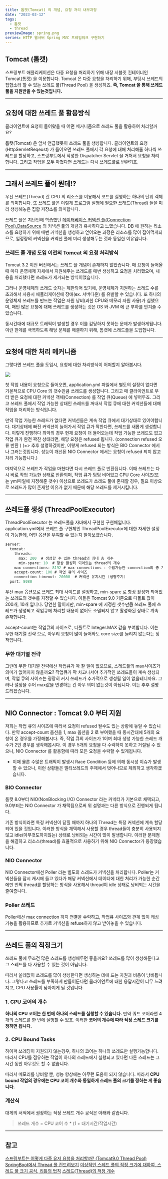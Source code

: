 ```yaml
---
title: 톰캣(Tomcat) 의 개념, 요청 처리 내부과정
date: "2023-03-12"
tags:
  - 톰캣
  - thread
previewImage: spring.png
series: HTTP 웹서버 Spring MVC 프레임워크 구현하기
---
```


## Tomcat (톰캣)

스프링부트 애플리케이션은 다중 요청을 처리하기 위해 내장 서블릿 컨테이너인 Tomcat(톰캣) 을 이용합니다. Tomcat 은 다중 요청을 처리하기 위해, 부팅시 쓰레드의 집합소라 할 수 있는 쓰레드 풀(Thread Pool) 을 생성하죠. **즉, Tomcat 을 통해 쓰레드풀을 지원받을 수 있는것입니다.**

---

## 요청에 대한 쓰레드 풀 활용방식

클라이언트에 요청이 들어왔을 때 어떤 메커니즘으로 쓰레드 풀을 활용하여 처리할까요?

톰캣(Tomcat) 은 앞서 언급했듯이 쓰레드 풀을 생성합니다. 클라이언트의 요청(HttpServletReqeust) 가 들어오면 쓰레드 풀에서 각 요청에 대해 처리해줄 하나씩 쓰레드를 할당하고, 스프링부트에서 작성한 Dispatcher Servlet 을 거쳐서 요청을 처리합니다. 그리고 작업을 모두 마쳤다면 쓰레드는 다시 쓰레드풀로 반환되죠.

---

## 그래서 쓰레드 풀이 뭔데!?

우선 쓰레드(Thread) 란 CPU 의 리소스를 이용해서 코드를 실행하는 하나의 단위 객체를 의미합니다. 또 쓰레드 풀은 이렇게 프로그램 실행에 필요한 쓰래드(Thread) 들을 미리 생성해놓은 집합 저장소를 의미합니다.

쓰레드 풀은 지난번에 학습했던 [데이터베이스 커넥션 풀(Connection Pool),DataSource](https://velog.io/@msung99/DB-%EC%BB%A4%EB%84%A5%EC%85%98-%ED%92%80Connection-Pool-%EA%B3%BC-DataSource-%EC%9D%B4%EB%9E%80) 의 커넥션 풀의 개념과 유사하다고 느꼈습니다. DB 에 원하는 리소스를 요청하기 위해 매번 커넥션을 생성하고 얻어오는 과정은 리소스를 많이 잡아먹게되므로, 일정량의 커넥션을 커넥션 풀에 미리 생성해두는 것과 동일한 이유입니다.

### 쓰레드 풀 개념 도입 이전의 Tomcat 의 요청 처리방식

Tomcat 3.2 이전 버전에서는 쓰레드 풀 개념이 존재하지 않았습니다. 매 요청이 들어올 때 마다 운영체제 자체에서 지원해주는 쓰레드를 매번 생성하고 요청을 처리했으며, 내용을 처리했다면 쓰레드가 제거되는 방식이었습니다.

그러나 운영체제의 쓰레드 숫자는 제한되어 있기에, 운영체제가 지원하는 쓰레드 수를 초과해서 사용시 애플리케이션에 장애(ex. 서버다운) 를 유발할 수 있습니다. 또 하나의 운영체제 쓰레드를 만드는 작업은 자원 낭비(과한 CPU와 메모리 자원 사용)가 심했으며, 매번 많은 요청에 대해 쓰레드를 생성하는 것은 OS 와 JVM 에 큰 부하를 안겨줄 수 있습니다.

동시간대에 대규모 트래픽이 발생할 경우 이를 감당하지 못하는 문제가 발생하게됩니다. 이런 한계를 극복하도록 해당 문제를 해결하기 위해, 톰캣에 스레드풀을 도입합니다.

---

## 요청에 대한 처리 메커니즘

그렇다면 쓰레드 풀을 도입시, 요청에 대한 처리방식이 어떠할지 알아봅시다.

![](https://velog.velcdn.com/images/msung99/post/21d48816-f5bc-459c-a3ca-99dfe4ff2dea/image.png)

첫 작업 내용이 요청으로 들어오면, application.yml 파일에서 별도의 설정이 없다면 기본적으로 CPU Core 의 갯수만큼 쓰레드를 생성합니다. 그리고 매 클라이언트로 부터 받은 요청에 대한 커넥션 객체(Connection) 를 작업 큐(Queue) 에 넣어두죠. 그리고 쓰레드 풀에서 작업 가능한 상태인 쓰레드를 꺼내서 작업 큐에 대한 커넥션들에 대해 작업을 처리하는 방식입니다.

만약 작업 가능한 쓰레드가 없다면 커넥션들은 계속 작업 큐에서 대기상태로 있어야합니다. 대기상태에 빠진 커넥션이 늘어가서 작업 큐가 꽉찬다면, 쓰레드를 새롭게 생성합니다. 이렇게 진행하다 최악의 경우 현재 요청이 더 들어오는데 작업 가능한 쓰레드도 없고 작업 큐가 완전 꽉찬 상태라면, 해당 요청은 refused 됩니다. (connection refused 오류 반환 )
(=> 추후 설명하겠지만, 이렇게 refused 되는 방식은 BIO Connector 에서나 그러는것입니다. 성능이 개선된 NIO Connector 에서는 요청이 refused 되지 않고 처리 가능합니다.)

마지막으로 쓰레드가 작업을 마쳤다면 다시 쓰레드 풀로 반환됩니다. 이때 쓰레드는 다시 바로 작업 가능한 상태로 반환되며, 작업 큐가 텅텅 비어있고 CPU Core 사이즈(또는 yml파일에 지정해준 갯수) 이상으로 쓰레드가 쓰레드 풀에 존재할 경우, 필요 이상으로 쓰레드가 많이 존재할 이유가 없기 때문에 해당 쓰레드를 제거시킵니다.

---

## 쓰레드풀 생성 (ThreadPoolExecutor)

ThreadPoolExecutor 는 쓰레드풀을 자바에서 구현한 구현체입니다. application.yml에서 쓰레드 풀 구현체인 ThreadPoolExecutor에 대한 자세한 설정이 가능한데, 어떤 옵션을 부여할 수 있는지 알아보겠습니다.

```java
server:
  tomcat:
    threads:
      max: 200  # 생성할 수 있는 thread의 최대 총 개수
      min-spare: 10  # 항상 활성화 되어있는 thread의 개수
    max-connections: 8192 # max-connections : 수립가능한 connection의 총 개수
    accept-count: 100 # 작업 큐의 사이즈
    connection-timeout: 20000  # 커넥션 유지시간 (생명주기)
  port: 8080
```

우선 max 옵션으로 쓰레드 최대 사이드를 설정하고, min-spare 로 항상 활성화 되어있는 쓰레드의 갯수를 지정할 수 있습니다. 이들은 Tomcat 9.0 기준으로 디폴트 값이 200개, 10개 입니다. 당연한 말이지만, min-spare 에 지정한 갯수만큼 쓰레드 풀에 쓰레드가 생성되고 작업큐에 처리할 내용이 없어도 소멸되지 않고 활성화된 상태로 계속 존재합니다.

accept-count는 작업큐의 사이즈로, 디폴트로 Integer.MAX 값을 부여합니다. 이는 무한 대기열 전략 으로, 아무리 요청이 많이 들어와도 core size를 늘리지 않는다는 정책입니다.

### 무한 대기열 전략

그런데 무한 대기열 전략에선 작업큐가 꽉 찰 일이 없으므로, 스레드풀의 max사이즈가 의미가 없어지지 않을까요? 작업큐가 꽉 차고나서야 추가적인 쓰레드들이 계속 생성되며, 작업 큐의 사이즈는 굉장히 커서 쓰레드가 추가적으로 생성될 일이 없을테니까요. 그러나 설정을 주어 max값을 변경하는 건 아무 의미 없는것이 아닙니다. 이는 추후 설명드리겠습니다.

---

## NIO Connector : Tomcat 9.0 부터 지원

저희는 작업 큐의 사이즈에 따라서 요청이 refused 될수도 있는 상황에 놓일 수 있습니다. 만약 accept-count 옵션을 1, max 옵션을 2 로 부여했을 때 동시간대에 5개의 요청이 온 경우를 가정해봅시다.
즉, 작업 큐의 사이즈가 1이며 최대 생성 가능한 쓰레드 개수가 2인 경우를 생각해봅시다. 이 경우 5개의 요청을 다 수락하지 못하고 거절될 수 있으나, NIO Connector 를 활용함에 따라 모든 요청을 수락할 수 있게됩니다.

- 이때 몰론 수많은 트래픽이 발생시 Race Condition 등에 의해 동시성 이슈가 발생할 수 있으나, 이런 상황들은 멀티쓰레드의 주제에서 벗어나므로 제외하고 생각하겠습니다.

### BIO Connector

톰캣 8.0부터 NIO(NonBlocking I/O) Connector 라는 커넥터가 기본으로 채택되고, 9.0부터는 NIO Connector 가 채택됨으로써 위 설명과는 다른 방식으로 진행되게 됩니다.

기존 방식이라면 특정 커넥션이 닫힐 때까지 하나의 Thread는 특정 커넥션에 계속 할당되어 있을 것입니다. 이러한 방식을 채택해서 사용할 경우 thread들이 충분히 사용되지 않고 idle(아무것도하지않는) 상태로 낭비되는 시간이 많이 발생합니다. 이러한 문제점을 해결하고 리소스(thread)를 효율적으로 사용하기 위해 NIO Connector가 등장했습니다.

### NIO Connector

NIO Connector에선 Poller 라는 별도의 스레드가 커넥션을 처리합니다. Poller는 커넥션들을 잠시 캐시에 들고 있다가 해당 커넥션에서 데이터에 대한 처리가 가능한 순간에만 번쩍 thread를 할당하는 방식을 사용해서 thread이 idle 상태로 낭비되는 시간을 줄여줍니다.

### Poller 쓰레드

Poller에선 max connection 까지 연결을 수락하고, 작업큐 사이즈와 관계 없이 캐싱 기능을 활용하므로 추가로 커넥션을 refuse하지 않고 받아놓을 수 있습니다.

---

## 쓰레드 풀의 적정크기

쓰레드 풀에 무조건 많은 스레드를 생성해두면 좋을까요? 쓰레드를 많이 생성해둔다고 그 스레드를 다 사용할 수 있는 것이 아닙니다.

따라서 쓸데없이 쓰레드를 많이 생성한다면 생성하는 데에 드는 자원과 비용이 낭비됩니다. 그렇다고 쓰레드를 부족하게 만들어둔다면 클라이언트에 대한 응답시간이 너무 느려지고, CPU 사용률이 낮아지게 될 것입니다.

### 1. CPU 코어의 개수

**하나의 CPU 코어는 한 번에 하나의 스레드를 실행할 수 있습니다.** 만약 쿼드 코어라면 4개의 스레드를 한 번에 실행할 수 있죠. 이러한 **코어의 개수에 따라 적정 스레드 크기를 정하면 됩니다.**

### 2. CPU Bound Tasks

하이퍼 쓰레딩이 지원되지 않는경우, 하나의 코어는 하나의 쓰레드만 실행가능합니다. 따라서 CPU를 점유하는 작업이 하나의 스레드에서 실행되고 있다면 다른 스레드는 그 시간 동안 아무것도 할 수 없습니다.

따라서 메모리를 낭비할 뿐, 성능 향상에는 아무런 도움이 되지 않습니다. 따라서 **CPU bound 작업의 경우에는 CPU 코어 개수와 동일하게 스레드 풀의 크기를 정하는 게 좋습니다.**

### 계산식

대게의 서적에서 권장하는 적정 쓰레드 개수 공식은 아래와 같습니다.

> 쓰레드 개수 = CPU 코어 수 \* (1 + 대기시간/작업시간)

---

## 참고

[스프링부트는 어떻게 다중 유저 요청을 처리할까? (Tomcat9.0 Thread Pool)](https://velog.io/@sihyung92/how-does-springboot-handle-multiple-requests)
[SpringBoot에서 Thread 풀 건드려보기](https://velog.io/@nyong_i/Thread-%ED%92%80%E3%84%B9%E3%84%B9%E3%84%B9%E3%84%B9)
[이상적인 스레드 풀의 적정 크기에 대하여, 스레드 풀 크기 공식, 리틀의 법칙](https://code-lab1.tistory.com/269?category=1272047)
[스레드(Thread)의 적정 개수](https://velog.io/@yohanblessyou/%EC%8A%A4%EB%A0%88%EB%93%9C-%ED%92%80Thread-pool%EC%9D%98-%EC%A0%81%EC%A0%95-%ED%81%AC%EA%B8%B0-feat.-%EB%A6%AC%ED%8B%80%EC%9D%98-%EB%B2%95%EC%B9%99)
